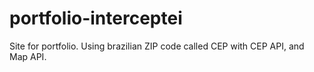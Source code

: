 # portfolio-interceptei
 Site for portfolio. Using brazilian ZIP code called CEP with CEP API, and Map API.
